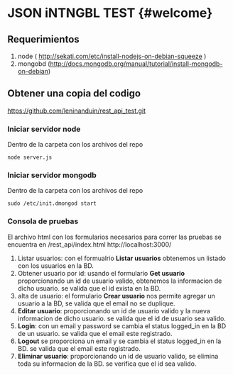 JSON iNTNGBL TEST   {#welcome}
=====================


Requerimientos
-----------

 1. node ( http://sekati.com/etc/install-nodejs-on-debian-squeeze )
 2. mongobd (http://docs.mongodb.org/manual/tutorial/install-mongodb-on-debian)

Obtener una copia del codigo
----------
https://github.com/leninanduin/rest_api_test.git

### Iniciar servidor node

Dentro de la carpeta con los archivos del repo
```
node server.js
```

### Iniciar servidor mongodb

Dentro de la carpeta con los archivos del repo
```
sudo /etc/init.dmongod start
```

### Consola de pruebas
El archivo html con los formularios necesarios para correr las pruebas 
se encuentra en /rest_api/index.html
http://localhost:3000/

1. Listar usuarios: con el formualrio **Listar usuarios** obtenemos un listado con los usuarios en la BD.
2. Obtener usuario por id: usando el formulario **Get usuario** proporcionando un id de usuario valido, obtenemos la informacion de dicho usuario. se valida que el id exista en la BD.
3. alta de usuario: el formulario **Crear usuario** nos permite agregar un usuario a la BD, se valida que el email no se duplique.
4. **Editar usuario**: proporcionando un id de usuario valido y la nueva informacion de dicho usuario. se valida que el id de usuario sea valido.
5. **Login**: con un email y password se cambia el status logged_in en la BD de un usuario. se valida que el email este registrado.
6. **Logout** se proporciona un email y se cambia el status logged_in en la BD. se valida que el email este registrado.
7. **Eliminar usuario**: proporcionando un id de usuario valido, se elimina toda su informacion de la BD. se verifica que el id sea valido.


